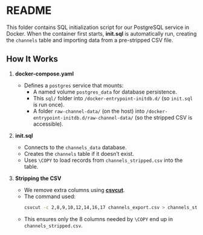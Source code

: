# README

This folder contains SQL initialization script for our PostgreSQL service in Docker. When the container first starts, **init.sql** is automatically run, creating the `channels` table and importing data from a pre-stripped CSV file.

## How It Works

1. **docker-compose.yaml**  
   - Defines a `postgres` service that mounts:
     - A named volume `postgres_data` for database persistence.  
     - This `sql/` folder into `/docker-entrypoint-initdb.d/` (so `init.sql` is run once).  
     - A folder `raw-channel-data/` (on the host) into `/docker-entrypoint-initdb.d/raw-channel-data/` (so the stripped CSV is accessible).

2. **init.sql**  
   - Connects to the `channels_data` database.  
   - Creates the `channels` table if it doesn’t exist.  
   - Uses `\COPY` to load records from `channels_stripped.csv` into the table.

3. **Stripping the CSV**  
   - We remove extra columns using [**csvcut**](https://csvkit.readthedocs.io/en/latest/scripts/csvcut.html).  
   - The command used:
     ```bash
     csvcut -c 2,8,9,10,12,14,16,17 channels_export.csv > channels_stripped.csv
     ```
   - This ensures only the 8 columns needed by `\COPY` end up in `channels_stripped.csv`.
